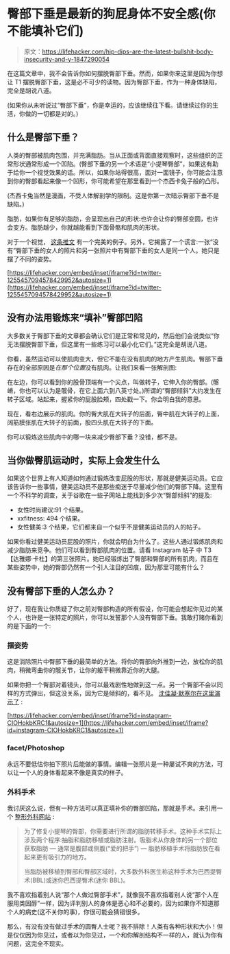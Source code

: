 # 臀部下垂是最新的狗屁身体不安全感(你不能填补它们)

> 原文：<https://lifehacker.com/hip-dips-are-the-latest-bullshit-body-insecurity-and-y-1847290054>

在这篇文章中，我不会告诉你如何摆脱臀部下垂。然而，如果你来这里是因为你想让 T1 摆脱臀部下垂，这是必不可少的读物。因为臀部下垂，作为一种身体缺陷，完全是胡说八道。



(如果你从未听说过“臀部下垂”，你是幸运的，应该继续往下看。请继续过你的生活，你做的一切都是对的。)

## 什么是臀部下垂？

人类的臀部被肌肉包围，并充满脂肪。当从正面或背面直接观察时，这些组织的正常形状通常形成一个凹陷。(臀部下垂的另一个术语是“小提琴臀部”，如果这有助于给你一个视觉效果的话。所以，如果你站得很高，面对一面镜子，你可能会注意到你的臀部看起来像一个凹形，你可能希望在那里看到一个杰西卡兔子般的凸形。

(杰西卡兔当然是漫画，不受人体解剖学的限制。这是你第一次暗示臀部下垂不是缺陷。)

脂肪，如果你有足够的脂肪，会呈现出自己的形状:也许会让你的臀部变圆，也许会变方。脂肪越少，你就越能看到下面骨骼和肌肉的形状。

对于一个视觉， [这条推文](https://twitter.com/t0nit0ne/status/1255457094578429952) 有一个完美的例子。另外，它揭露了一个谎言:一张“没有”臀部下垂的女人的照片和另一张照片中有臀部下垂的女人是同一个人。她只是摆了不同的姿势。

 [https://lifehacker.com/embed/inset/iframe?id=twitter-1255457094578429952&autosize=1](https://lifehacker.com/embed/inset/iframe?id=twitter-1255457094578429952&autosize=1) 

## 没有办法用锻炼来“填补”臀部凹陷

大多数关于臀部下垂的文章都会确认它们是正常和常见的，然后他们会说类似“你无法摆脱臀部下垂，但这里有一些练习可以最小化它们。”这完全是胡说八道。

你看，虽然运动可以使肌肉变大，但它不能在没有肌肉的地方产生肌肉。臀部下垂存在的全部原因是*在那个位置*没有肌肉。让我们来看一张解剖图:

在左边，你可以看到你的股骨顶端有一个尖点，叫做转子，它伸入你的臀部。(髂嵴，你也可以认为是髋骨，在它上面六到八英寸处。)所谓的“臀部倾斜”大约发生在转子区域。站起来，握紧你的屁股脸颊，四处戳一下。你会明白我的意思。

现在，看右边展示的肌肉。你的臀大肌在大转子的后面，臀中肌在大转子的上面，阔筋膜张肌在大转子的前面，股四头肌在大转子的下面。

你可以锻炼这些肌肉中的哪一块来减少臀部下垂？没错，都不是。

## 当你做臀肌运动时，实际上会发生什么

如果这个世界上有人知道如何通过锻炼改变屁股的形状，那就是健美运动员。它应该告诉你一些事情，健美运动员不是那些痴迷于尽量减少他们的臀部下降。这里有一个不科学的调查，关于谷歌在一些子网站上能找到多少次“臀部倾斜”的提及:

*   女性时尚建议:91 个结果。
*   xxfitness: 494 个结果。
*   女性健美:3 个结果，它们都来自一个似乎不是健美运动员的人的帖子。

如果你看过健美运动员屁股的照片，你就会明白为什么了。这些人通过锻炼肌肉和减少脂肪来竞争。他们可以看到臀部肌肉的位置。请看 Instagram 帖子 中 T3【达雅娜·卡杜】的第三张照片。她已经锻炼出了臀部和臀部的所有肌肉，而且在某些姿势中，她的臀部仍然有一个引人注目的凹痕，因为那里可能有什么？

## 没有臀部下垂的人怎么办？

好了，现在我让你质疑了你之前对臀部构造的所有假设，你可能会想起你见过的某个人，也许是一张特定的照片，你可以发誓那个人没有臀部下垂。我敢打赌你看到的是下面的一个:

### 摆姿势

这是消除照片中臀部下垂的最简单的方法。将你的臀部向外推到一边，放松你的肌肉，稍微弯曲你的髋关节，让你的躯干稍微靠近你的大腿。

如果你把一个臀部对着镜头，你可以最戏剧性地做到这一点。另一个臀部不会以同样的方式弹出，但这没关系，因为它是倾斜的，看不见。 [沈佳凝·默塞尔在这里演示了](https://www.instagram.com/p/CIOHokbKRC1/?hl=en) :

 [https://lifehacker.com/embed/inset/iframe?id=instagram-CIOHokbKRC1&autosize=1](https://lifehacker.com/embed/inset/iframe?id=instagram-CIOHokbKRC1&autosize=1) 

### facet/Photoshop

永远不要低估你拍下照片后能做的事情。编辑一张照片是一种屡试不爽的方法，可以让一个人的身体看起来不像是真实的样子。

### 外科手术

我讨厌这么说，但有一种方法可以真正填补你的臀部凹陷，那就是手术。来引用一个 [整形外科网站](https://www.sieberplasticsurgery.com/articles/get-a-butt-like-kim-kardashian-by-fixing-your-hip-dips/) :

> 为了修复小提琴的臀部，你需要进行所谓的脂肪转移手术。这种手术实际上涉及两个程序:抽脂和脂肪移植或脂肪注射。吸脂术从你身体的另一个部位获取脂肪 — 通常是腹部或侧腹(“爱的把手”) — 脂肪移植手术将脂肪放在看起来更有吸引力的地方。
> 
> 当脂肪被移植到臀部和臀部区域时，大多数外科医生称这种手术为巴西提臀术(BBL)或迷你巴西提臀术(迷你 BBL)。

我不喜欢指着别人说“那个人做过臀部手术”，就像我不喜欢指着别人说“那个人在服用类固醇”一样，因为评判别人的身体是恶心和不必要的，因为如果你不知道那个人的病史(这不关你的事)，你很可能会猜错很多。

那么，有没有没有做过手术的圆臀人士呢？我不排除！人类有各种形状和大小！但是仅仅因为你见过，或者以为你见过，一个和你解剖结构不一样的人，就认为你有问题，这完全不现实。